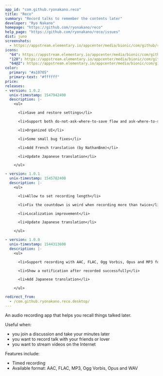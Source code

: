 ```yaml
---
app_id: "com.github.ryonakano.reco"
title: "Reco"
summary: "Record talks to remember the contents later"
developer: "Ryo Nakano"
homepage: "https://github.com/ryonakano/reco"
help_page: "https://github.com/ryonakano/reco/issues"
dist: juno
screenshots:
  - https://appstream.elementary.io/appcenter/media/bionic/com/github/ryonakano.reco/241C193A225A67FBEC91FB0128C3FE14/screenshots/image-1_orig.png
icons:
  "64": https://appstream.elementary.io/appcenter/media/bionic/com/github/ryonakano.reco/241C193A225A67FBEC91FB0128C3FE14/icons/64x64/com.github.ryonakano.reco_com.github.ryonakano.reco.png
  "128": https://appstream.elementary.io/appcenter/media/bionic/com/github/ryonakano.reco/241C193A225A67FBEC91FB0128C3FE14/icons/128x128/com.github.ryonakano.reco_com.github.ryonakano.reco.png
  "64@2": https://appstream.elementary.io/appcenter/media/bionic/com/github/ryonakano.reco/241C193A225A67FBEC91FB0128C3FE14/icons/64x64@2/com.github.ryonakano.reco_com.github.ryonakano.reco.png
color:
  primary: "#a10705"
  primary-text: "#ffffff"
price: 
releases:
- version: 1.0.2
  unix-timestamp: 1547942400
  description: |-
    <ul>

      <li>Save and restore settings</li>

      <li>Support both do-not-ask-where-to-save flow and ask-where-to-save flow</li>

      <li>Organized UI</li>

      <li>Some small bug fixes</li>

      <li>Add French translation (by NathanBnm)</li>

      <li>Update Japanese translation</li>

    </ul>

- version: 1.0.1
  unix-timestamp: 1545782400
  description: |-
    <ul>

      <li>Allow to set recording length</li>

      <li>Fix the countdown is weird when recording more than twice</li>

      <li>Localization improvement</li>

      <li>Update Japanese translation</li>

    </ul>

- version: 1.0.0
  unix-timestamp: 1544313600
  description: |-
    <ul>

      <li>Support recording with AAC, FLAC, Ogg Vorbis, Opus and MP3 formats</li>

      <li>Show a notification after recorded successfully</li>

      <li>Add Japanese translation</li>

    </ul>

redirect_from:
  - /com.github.ryonakano.reco.desktop/
---
```

<p>An audio recording app that helps you recall things talked later.</p>
<p>Useful when:</p>
<ul>
  <li>you join a discussion and take your minutes later</li>
  <li>you want to record talk with your friends or lover</li>
  <li>you want to stream videos on the Internet</li>
</ul>
<p>Features include:</p>
<ul>
  <li>Timed recording</li>
  <li>Available format: AAC, FLAC, MP3, Ogg Vorbis, Opus and WAV</li>
</ul>
